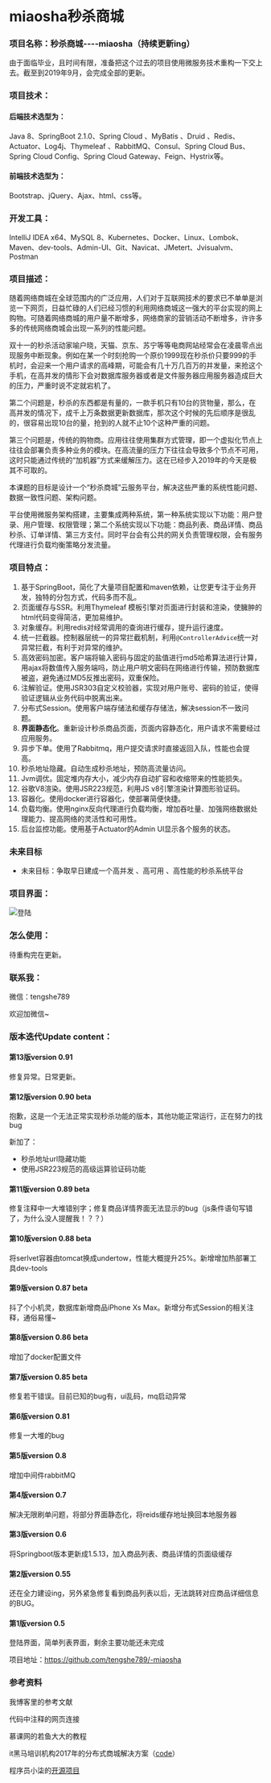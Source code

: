 # miaosha秒杀商城

### 项目名称：秒杀商城----miaosha（持续更新ing）

由于面临毕业，且时间有限，准备把这个过去的项目使用微服务技术重构一下交上去。截至到2019年9月，会完成全部的更新。

### 项目技术：

#### 后端技术选型为：
Java 8、SpringBoot 2.1.0、Spring Cloud 、MyBatis 、Druid 、Redis、Actuator、Log4j、Thymeleaf 、RabbitMQ、Consul、Spring Cloud Bus、Spring Cloud Config、Spring Cloud Gateway、Feign、Hystrix等。

#### 前端技术选型为：

Bootstrap、jQuery、Ajax、html、css等。

### 开发工具：

IntelliJ IDEA  x64、MySQL 8、Kubernetes、Docker、Linux、Lombok、Maven、dev-tools、Admin-UI、Git、Navicat、JMetert、Jvisualvm、Postman

### 项目描述：

随着网络商城在全球范围内的广泛应用，人们对于互联网技术的要求已不单单是浏览一下网页，日益忙碌的人们已经习惯的利用网络商城这一强大的平台实现的网上购物。可随着网络商城的用户量不断增多，网络商家的营销活动不断增多，许许多多的传统网络商城会出现一系列的性能问题。

双十一的秒杀活动家喻户晓，天猫、京东、苏宁等等电商网站经常会在凌晨零点出现服务中断现象。例如在某一个时刻抢购一个原价1999现在秒杀价只要999的手机时，会迎来一个用户请求的高峰期，可能会有几十万几百万的并发量，来抢这个手机，在高并发的情形下会对数据库服务器或者是文件服务器应用服务器造成巨大的压力，严重时说不定就宕机了。

第二个问题是，秒杀的东西都是有量的，一款手机只有10台的货物量，那么，在高并发的情况下，成千上万条数据更新数据库，那次这个时候的先后顺序是很乱的，很容易出现10台的量，抢到的人就不止10个这种严重的问题。

第三个问题是，传统的购物商。应用往往使用集群方式管理，即一个虚拟化节点上往往会部署负责多种业务的模块。在高流量的压力下往往会导致多个节点不可用，这时只能通过传统的“加机器”方式来缓解压力。这在已经步入2019年的今天是极其不可取的。

本课题的目标是设计一个“秒杀商城”云服务平台，解决这些严重的系统性能问题、数据一致性问题、架构问题。

平台使用微服务架构搭建，主要集成两种系统，第一种系统实现以下功能：用户登录、用户管理、权限管理；第二个系统实现以下功能：商品列表、商品详情、商品秒杀、订单详情、第三方支付。同时平台会有公共的网关负责管理权限，会有服务代理进行负载均衡策略分发流量。

### 项目特点：

1. 基于SpringBoot，简化了大量项目配置和maven依赖，让您更专注于业务开发，独特的分包方式，代码多而不乱。
2. 页面缓存与SSR。利用Thymeleaf 模板引擎对页面进行封装和渲染，使臃肿的html代码变得简洁，更加易维护。
3. 对象缓存。利用redis对经常调用的查询进行缓存，提升运行速度。
4. 统一拦截器。控制器层统一的异常拦截机制，利用`@ControllerAdvice`统一对异常拦截，有利于对异常的维护。
5. 高效密码加密。客户端将输入密码与固定的盐值进行md5哈希算法进行计算，用ajax将数值传入服务端吗，防止用户明文密码在网络进行传输，预防数据库被盗，避免通过MD5反推出密码，双重保险。
6. 注解验证。使用JSR303自定义校验器，实现对用户账号、密码的验证，使得验证逻辑从业务代码中脱离出来。
7. 分布式Session。使用客户端存储法和缓存存储法，解决session不一致问题。
8. **界面静态化**。重新设计秒杀商品页面，页面内容静态化，用户请求不需要经过应用服务。
9. 异步下单。使用了Rabbitmq，用户提交请求时直接返回入队，性能也会提高。
10. 秒杀地址隐藏。自动生成秒杀地址，预防高流量访问。
11. Jvm调优。固定堆内存大小，减少内存自动扩容和收缩带来的性能损失。
12. 谷歌V8渲染。使用JSR223规范，利用JS v8引擎渲染计算图形验证码。
13. 容器化。使用docker进行容器化，使部署简便快捷。
14. 负载均衡。使用nginx反向代理进行负载均衡，增加吞吐量、加强网络数据处理能力、提高网络的灵活性和可用性。
15. 后台监控功能。使用基于Actuator的Admin UI显示各个服务的状态。

### 未来目标

- 未来目标：争取早日建成一个高并发 、高可用 、高性能的秒杀系统平台

### 项目界面：

![登陆](http://resume.tengshe789.tech/static/%E7%99%BB%E9%99%86.jpg)

### 怎么使用：

待重构完在更新。
### 联系我：

微信：tengshe789

欢迎加微信~

### 版本迭代Update content：

#### 第13版version 0.91

修复异常。日常更新。

#### 第12版version 0.90 beta

抱歉，这是一个无法正常实现秒杀功能的版本，其他功能正常运行，正在努力的找bug

新加了：

- 秒杀地址url隐藏功能
- 使用JSR223规范的高级运算验证码功能

#### 第11版version 0.89 beta

修复注释中一大堆错别字；修复商品详情界面无法显示的bug（js条件语句写错了，为什么没人提醒我！？？）

#### 第10版version 0.88 beta

将serlvet容器由tomcat换成undertow，性能大概提升25%。新增增加热部署工具dev-tools

#### 第9版version 0.87 beta

抖了个小机灵，数据库新增商品iPhone Xs Max。新增分布式Session的相关注释，通俗易懂~

#### 第8版version 0.86 beta

增加了docker配置文件

#### 第7版version 0.85 beta

修复若干错误。目前已知的bug有，ui乱码，mq启动异常

#### 第6版version 0.81

修复一大堆的bug
#### 第5版version 0.8

增加中间件rabbitMQ
#### 第4版version 0.7
解决无限刷单问题，将部分界面静态化，将reids缓存地址换回本地服务器
#### 第3版version 0.6
将Springboot版本更新成1.5.13，加入商品列表、商品详情的页面级缓存
#### 第2版version 0.55
还在全力建设ing，另外紧急修复看到商品列表以后，无法跳转对应商品详细信息的BUG。
#### 第1版version 0.5
登陆界面，简单列表界面，剩余主要功能还未完成

项目地址：https://github.com/tengshe789/-miaosha

### 参考资料

我博客里的参考文献

代码中注释的网页连接

慕课网的若鱼大大的教程

it黑马培训机构2017年的分布式商城解决方案（[code](http://www.itheima.com/special/hmjavaeezly/index.shtml)）

程序员小柒的[开源项目](https://gitee.com/52itstyle/spring-boot-seckill)

